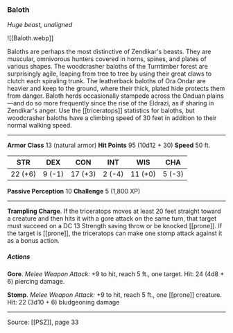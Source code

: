### Baloth
_Huge beast, unaligned_

![[Baloth.webp]]

Baloths are perhaps the most distinctive of Zendikar's beasts. They are muscular, omnivorous hunters covered in horns, spines, and plates of various shapes. The woodcrasher baloths of the Turntimber forest are surprisingly agile, leaping from tree to tree by using their great claws to clutch each spiraling trunk. The leatherback baloths of Ora Ondar are heavier and keep to the ground, where their thick, plated hide protects them from danger. Baloth herds occasionally stampede across the Onduan plains—and do so more frequently since the rise of the Eldrazi, as if sharing in Zendikar's anger. Use the [[triceratops]] statistics for baloths, but woodcrasher baloths have a climbing speed of 30 feet in addition to their normal walking speed.



---

**Armor Class** 13 (natural armor)
**Hit Points** 95 (10d12 + 30)
**Speed** 50 ft.

| STR     | DEX     | CON     | INT     | WIS     | CHA     |
|---------|---------|---------|---------|---------|---------|
| 22 (+6) | 9 (-1) | 17 (+3) | 2 (-4) | 11 (+0) | 5 (-3) |

**Passive Perception** 10
**Challenge** 5 (1,800 XP)

---

**Trampling Charge**. If the triceratops moves at least 20 feet straight toward a creature and then hits it with a gore attack on the same turn, that target must succeed on a DC 13 Strength saving throw or be knocked [[prone]]. If the target is [[prone]], the triceratops can make one stomp attack against it as a bonus action.

##### Actions
**Gore**. _Melee Weapon Attack:_ +9 to hit, reach 5 ft., one target. Hit: 24 (4d8 + 6) piercing damage.

**Stomp**. _Melee Weapon Attack:_ +9 to hit, reach 5 ft., one [[prone]] creature. Hit: 22 (3d10 + 6) bludgeoning damage


---

Source: [[PSZ]], page 33